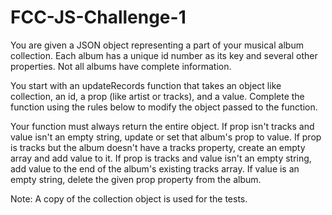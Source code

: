 # FCC-JS-Challenge-1

You are given a JSON object representing a part of your musical album collection. Each album has a unique id number as its key and several other properties. Not all albums have complete information.

You start with an updateRecords function that takes an object like collection, an id, a prop (like artist or tracks), and a value. Complete the function using the rules below to modify the object passed to the function.

Your function must always return the entire object.
If prop isn't tracks and value isn't an empty string, update or set that album's prop to value.
If prop is tracks but the album doesn't have a tracks property, create an empty array and add value to it.
If prop is tracks and value isn't an empty string, add value to the end of the album's existing tracks array.
If value is an empty string, delete the given prop property from the album.

Note: A copy of the collection object is used for the tests.
